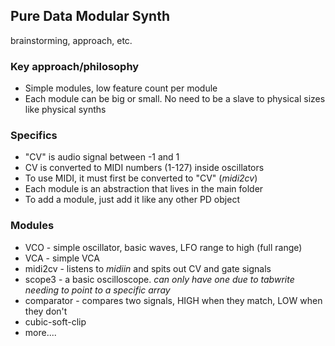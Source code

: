 ## Pure Data Modular Synth ##

brainstorming, approach, etc.

### Key approach/philosophy ###
* Simple modules, low feature count per module
* Each module can be big or small. No need to be a slave to physical sizes like physical synths


### Specifics ###
* "CV" is audio signal between -1 and 1
* CV is converted to MIDI numbers (1-127) inside oscillators
* To use MIDI, it must first be converted to "CV" (_midi2cv_)
* Each module is an abstraction that lives in the main folder
* To add a module, just add it like any other PD object

### Modules ###
* VCO - simple oscillator, basic waves, LFO range to high (full range)
* VCA - simple VCA
* midi2cv - listens to _midiin_ and spits out CV and gate signals
* scope3 - a basic oscilloscope. _can only have one due to tabwrite needing to point to a specific array_
* comparator - compares two signals, HIGH when they match, LOW when they don't
* cubic-soft-clip
* more....